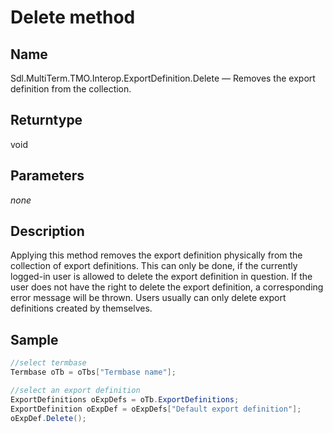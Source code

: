 #  Delete method

## Name

Sdl.MultiTerm.TMO.Interop.ExportDefinition.Delete —          Removes the export definition from the collection.

## Returntype
void

## Parameters
*none*


## Description

Applying this method removes the export definition  physically from the collection of export definitions. This can only be done, if the currently logged-in user is allowed to delete the export definition in question. If the user does not have the right to delete the export definition, a corresponding error message will be thrown. Users usually can only delete export definitions created by themselves.

## Sample


```cs
//select termbase
Termbase oTb = oTbs["Termbase name"];

//select an export definition
ExportDefinitions oExpDefs = oTb.ExportDefinitions;
ExportDefinition oExpDef = oExpDefs["Default export definition"];
oExpDef.Delete();
```

